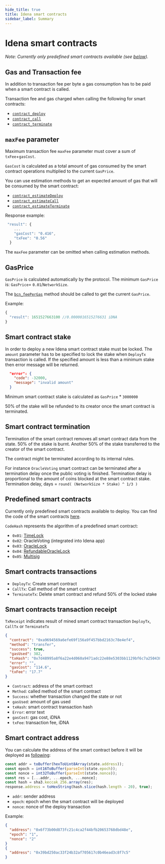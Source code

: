 ```yaml
---
hide_title: true
title: Idena smart contracts
sidebar_label: Summary
---
```


# Idena smart contracts

_Note: Currently only predefined smart contracts available (see [below](#predefined-smart-contracts))._

## Gas and Transaction fee

In addition to transaction fee per byte a gas consumption has to be paid when a smart contract is called.

Transaction fee and gas charged when calling the following for smart contracts:

- [`contract_deploy`](./smart-contracts-methods#contract_deploy-and-contract_estimatedeploy-methods)
- [`contract_call`](./smart-contracts-methods#contract_call-and-contract_estimatecall-methods)
- [`contract_terminate`](./smart-contracts-methods#contract_terminate-and-contract_estimateterminate-methods)

## `maxFee` parameter

Maximum transaction fee `maxFee` parameter must cover a sum of `txFee`+`gasCost`.

`GasCost` is calculated as a total amount of gas consumed by the smart contract operations multiplied to the current `GasPrice`.

You can use estimation methods to get an expected amount of gas that will be consumed by the smart contract:

- [`contract_estimateDeploy`](./smart-contracts-methods#contract_deploy-and-contract_estimatedeploy-methods)
- [`contract_estimateCall`](./smart-contracts-methods#contract_call-and-contract_estimatecall-methods)
- [`contract_estimateTerminate`](./smart-contracts-methods#contract_terminate-and-contract_estimateterminate-methods)

Response example:

```js
 "result": {
    ...
    "gasCost": "0.416",
    "txFee": "0.56"
  }
```

The `maxFee` parameter can be omitted when calling estimation methods.

## GasPrice

`GasPrice` is calculated automatically by the protocol. The minimum `GasPrice` is: `GasPrice`= `0.01`/`NetworkSize`.

The [`bcn_feePerGas`](smart-contracts-methods#bcn_feepergas-method) method should be called to get the current `GasPrice`.

Example:

```js
{
  "result": 1651527663100 //0.0000016515276631 iDNA
}
```

## Smart contract stake

In order to deploy a new Idena smart contract stake must be locked. The `amount` parameter has to be specified to lock the stake when `DeployTx` transaction is called. If the specified amount is less than a minimum stake then error message will be returned.

```json
  "error": {
    "code": -32000,
    "message": "invalid amount"
  }
```

Minimum smart contract stake is calculated as `GasPrice` \* `3000000`

50% of the stake will be refunded to its creator once the smart contract is terminated.

## Smart contract termination

Termination of the smart contract removes all smart contract data from the state. 50% of the stake is burnt. Another 50% of the stake transferred to the creator of the smart contract.

The contract might be terminated according to its internal rules.

For instance `OracleVoting` smart contract can be terminated after a termination delay once the public voting is finished. Termination delay is proportional to the amount of coins blocked at the smart contract stake. Termination delay, days = `round( (NetworkSize * Stake) ^ 1/3 )`

## Predefined smart contracts

Currently only predefined smart contracts available to deploy. You can find the code of the smart contracts [here](https://github.com/idena-network/idena-go/tree/master/vm/embedde).

`CodeHash` represents the algorithm of a predefined smart contract:

- `0x01`: [TimeLock](./time-lock)
- `0x02`: OracleVoting (integrated into Idena app)
- `0x03`: [OracleLock](./oracle-lock)
- `0x04`: [RefundableOracleLock](./refundable-oracle-lock)
- `0x05`: [Multisig](./multisig)

## Smart contracts transactions

- `DeployTx`: Create smart contract
- `CallTx`: Call method of the smart contract
- `TerminateTx`: Delete smart contract and refund 50% of the locked stake

## Smart contracts transaction receipt

`TxReceipt` indicates result of mined smart contract transaction `DeployTx`, `CallTx` or `TerminateTx`

```json
{
  "contract": "0xa9694569a6efe69f156a9f457bbd2163c78e4ef4",
  "method": "transfer",
  "success": true,
  "gasUsed": 382,
  "txHash": "0x7d48995a8f6a22e4d060a9471adc22e88e5303bb1129bf6c7a250438f370c5b5",
  "error": "",
  "gasCost": "114.6",
  "txFee": "17.7"
}
```

- `Contract`: address of the smart contract
- `Method`: called method of the smart contract
- `Success`: whether transaction changed the state or not
- `gasUsed`: amount of gas used
- `txHash`: smart contract transaction hash
- `Error`: error text
- `gasCost`: gas cost, iDNA
- `txFee`: transaction fee, iDNA

## Smart contract address

You can calculate the address of the smart contract before it will be deployed as [following](https://github.com/idena-network/idena-rpc/blob/master/src/Components/Contracts.js#L315):

```js
const addr = toBuffer(hexToUint8Array(state.address));
const epoch = int16ToBuffer(parseInt(state.epoch));
const nonce = int32ToBuffer(parseInt(state.nonce));
const res = [...addr, ...epoch, ...nonce];
const hash = sha3.keccak_256.array(res);
response.address = toHexString(hash.slice(hash.length - 20), true);
```

- `addr`: sender address
- `epoch`: epoch when the smart contract will be deployed
- `nonce`: nonce of the deploy transaction

Example:

```json
{
  "address": "0x6f73b00d873fc21c4ca2f44bfb20653768dbd48e",
  "epoch": "1",
  "nonce": "2"
}
{
  "address": "0x39bd250ac33f24b32af705617c0b46ead3c8f7c5"
}
```
